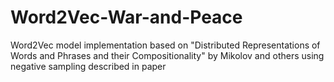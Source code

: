 # Word2Vec-War-and-Peace
Word2Vec model implementation based on "Distributed Representations of Words and Phrases and their Compositionality" by Mikolov and others using negative sampling described in paper

